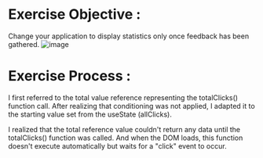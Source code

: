 
# Exercise Objective : 
Change your application to display statistics only once feedback has been gathered.
![image](https://github.com/devstackweb3/osa1/assets/118926098/510bba75-359c-44cc-9c93-067d4815ed15)


# Exercise Process : 
I first referred to the total value reference representing the totalClicks() function call. After realizing that conditioning was not applied, I adapted it to the starting value set from the useState (allClicks). 

I realized that the total reference value couldn't return any data until the totalClicks() function was called. And when the DOM loads, this function doesn't execute automatically but waits for a "click" event to occur. 
